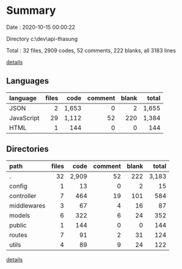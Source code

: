# Summary

Date : 2020-10-15 00:00:22

Directory c:\dev\api-thasung

Total : 32 files,  2909 codes, 52 comments, 222 blanks, all 3183 lines

[details](details.md)

## Languages
| language | files | code | comment | blank | total |
| :--- | ---: | ---: | ---: | ---: | ---: |
| JSON | 2 | 1,653 | 0 | 2 | 1,655 |
| JavaScript | 29 | 1,112 | 52 | 220 | 1,384 |
| HTML | 1 | 144 | 0 | 0 | 144 |

## Directories
| path | files | code | comment | blank | total |
| :--- | ---: | ---: | ---: | ---: | ---: |
| . | 32 | 2,909 | 52 | 222 | 3,183 |
| config | 1 | 13 | 0 | 2 | 15 |
| controller | 7 | 464 | 19 | 101 | 584 |
| middlewares | 3 | 67 | 4 | 16 | 87 |
| models | 6 | 322 | 6 | 24 | 352 |
| public | 1 | 144 | 0 | 0 | 144 |
| routes | 7 | 91 | 2 | 31 | 124 |
| utils | 4 | 89 | 9 | 24 | 122 |

[details](details.md)